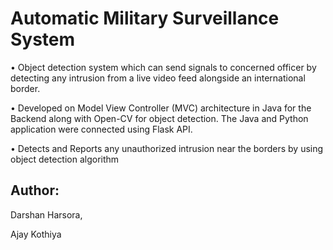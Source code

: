 # Automatic Military Surveillance System 
• Object detection system which can send signals to concerned officer by detecting any intrusion from a live video feed alongside an international border.

• Developed on Model View Controller (MVC) architecture in Java for the Backend along with Open-CV for object detection. The Java and Python application were connected using Flask API.

• Detects and Reports any unauthorized intrusion near the borders by using object detection algorithm

## Author:
Darshan Harsora,

Ajay Kothiya
